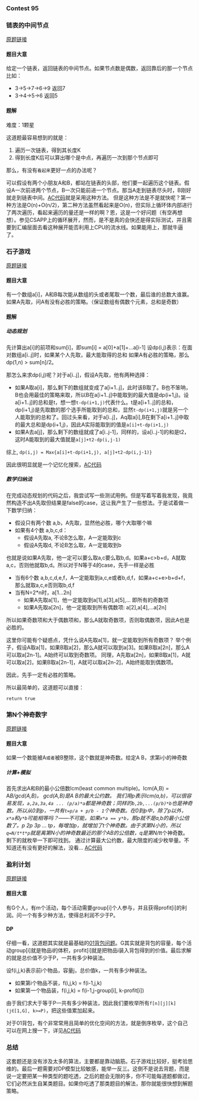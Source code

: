 ### Contest 95

### 链表的中间节点
[原题链接](https://leetcode-cn.com/contest/weekly-contest-95/problems/middle-of-the-linked-list/)
#### 题目大意
给定一个链表，返回链表的中间节点。如果节点数是偶数，返回靠后的那一个节点
比如：
* 3->5->7->6->9  返回7
* 3->4->5->6 返回5

#### 题解
难度：1颗星

这道题最容易想到的就是：
1. 遍历一次链表，得到其长度K
2. 得到长度K后可以算出哪个是中点，再遍历一次到那个节点即可

那么，有没有`看起来`更好一点的办法呢？

可以假设有两个小朋友A和B，都站在链表的头部，他们要一起遍历这个链表。假设A一次前进两个节点，B一次只能前进一个节点。那当A走到链表尽头时，B刚好就走到链表中间。[AC代码](https://github.com/caibirdme/leetforfun/blob/master/leetcode/leet_876/source.go)就是采用这种方法。
但是这种方法是不是就快呢？第一种方法是O(n)+O(n/2)，第二种方法虽然看起来是O(n)，但实际上循环体内部进行了两次遍历，看起来遍历的量还是一样的啊？恩，这是一个好问题（有空再想想）。参见CSAPP上的循环展开，然而，是不是真的会快还是得实际测试，并且需要到汇编层面去看这种展开能否利用上CPU的流水线。如果能用上，那就牛逼了。

### 石子游戏
[原题链接](https://leetcode-cn.com/contest/weekly-contest-95/problems/stone-game/)
#### 题目大意
有一个数组a[i]，A和B每次能从数组的头或者尾取一个数，最后谁的总数大谁赢。如果A先取，问A有没有必胜的策略。（保证数组有偶数个元素，总和是奇数）

#### 题解
##### 动态规划
先计算出a[i]的前项和sum[i]，即sum[i] = a[0]+a[1]+...a[i-1]
设dp(i,j)表示：在面对数组a[i..j]时，如果某个人先取，最大能取得的总和
如果A有必胜的策略，那么dp(1,n) > sum[n]/2。

那怎么来求dp(i,j)呢？对于a[i..j]，假设A先取，他有两种选择：
* 如果A取a[i]，那么剩下的数组就变成了a[i+1..j]，此时该B取了。B也不笨呐，B也会用最佳的策略来取，所以B在a[i+1..j]中能取到的最大值是dp(i+1,j)。设a[i+1..j]的总和是t，想一想`t-dp(i+1,j)`代表什么。t是a[i+1..j]的总和，dp(i+1,j)是先取数的那个选手所能取到的总和，显然`t-dp(i+1,j)`就是另一个人能取到的总和了。回过头来看，对于a[i..j]，Aq取a[i],B在剩下a[i+1..j]中取的最大总和是dp(i+1,j)，因此A实际能取到的值是`a[i]+t-dp(i+1,j)`
* 如果A去a[j]，那么剩下的数组就成了a[i..j-1]，同样的，设a[i..j-1]的和是t2，这时A能取到的最大值就是`a[j]+t2-dp(i,j-1)`

综上, `dp(i,j) = Max{a[i]+t-dp(i+1,j), a[j]+t2-dp(i,j-1)}`

因此很明显就是一个记忆化搜索，[AC代码](https://github.com/caibirdme/leetforfun/blob/master/leetcode/leet_877/source.go)

##### 数学归纳法
在完成动态规划的代码之后，我尝试写一些测试用例。但是写着写着我发现，我竟然构造不出A先取但结果是false的case，这让我产生了一些想法。于是试着做一下数学归纳：

* 假设只有两个数 a,b，A先取，显然他必胜，哪个大取哪个嘛
* 如果有4个数 a,b,c,d：
    * 假设A先取a, 不论B怎么取，A一定能取到c
    * 假设A先取d, 不论B怎么取，A一定能取到b

也就是说如果A先取，他一定可以要么取a,c要么取b,d。如果a+c>b+d，A就取a,c，否则他就取b,d。所以对于N等于4的case，先手一样是必胜

* 当有6个数 a,b,c,d,e,f，A一定能取到a,c,e或者b,d,f，如果a+c+e>b+d+f，那么就取a,c,e否则取b,d,f
* 当有N=2*n时，a[1...2n]
    * 如果A先取a[1]，他一定能取到a[1],a[3],a[5],... 即所有的奇数项
    * 如果A先取a[2n]，他一定能取到所有偶数项: a[2],a[4],...a[2n]

所以如果奇数项和大于偶数项和，那么A就取奇数项，否则取偶数项，因此A也是必胜的。

这里你可能有个疑惑点，凭什么说A先取a[1]，就一定能取到所有奇数项？
举个例子，假设A取a[1]，如果B取a[2]，那么A就可以取到a[3]。如果B取a[2n]，那么A可以取a[2n-1]。A始终可以取到奇数项。
同理，A先取a[2n]，如果B取a[1]，A就可以取a[2]，如果B取a[2n-1]，A就可以取a[2n-2]，A始终能取到偶数项。

因此，先手一定有必胜的策略。

所以最简单的，这道题可以直接：
```
return true
```

### 第N个神奇数字
[原题链接](https://leetcode-cn.com/contest/weekly-contest-95/problems/nth-magical-number/)

#### 题目大意
如果一个数能被A`或者`被B整除，这个数就是神奇数。给定A B，求第i小的神奇数

##### 计算+模拟
首先求出A和B的最小公倍数lcm(least common multiple)。lcm(A,B) = A*B/gcd(A,B)。 gcd(A,B)是A B的最大公约数。
我们用p表示lcm(a,b)，可以很容易发现，`a,2a,3a,4a ... (p/a)*a`都是神奇数；同样的`b,2b,...(p/b)*b`也是神奇数。所以从0到p，一共有`t=p/a + p/b - 1`个神奇数。在0到p中，除了p以外，`x*a`和`y*b`可能相等吗？——不可能，如果`x*a == y*b`，那p就不是a,b的最小公倍数了。p 2p 3p ... tp，每增加p，就增加了t个神奇数。由于求第N小的，所以`q=N/t*t*p`就是离第N小的神奇数最近的那个AB的公倍数，q是第N/t*t个神奇数。剩下的就枚举一下即可找到。
通过计算最大公约数，最大限度的减少枚举量。不知道还有没有更好的解法，没看…
[AC代码](https://github.com/caibirdme/leetforfun/blob/master/leetcode/leet_878/source.go)

### 盈利计划
[原题链接](https://leetcode-cn.com/contest/weekly-contest-95/problems/profitable-schemes/)

#### 题目大意
有G个人，有m个活动，每个活动需要group[i]个人参与，并且获得profit[i]的利润。问一个有多少种方法，使得总利润不少于P。

#### DP
仔细一看，这道题其实就是最基础的[01背包问题](https://baike.baidu.com/item/01%E8%83%8C%E5%8C%85/4301245?fr=aladdin)。G其实就是背包的容量，每个活动group[i]就是物品i的体积，profit[i]就是把物品i装入背包得到的价值。最后求解的就是总价值不少于P，一共有多少种装法。

设f(i,j,k)表示前i个物品，容量j，总价值k，一共有多少种装法。
* 如果第i个物品不装，f(i,j,k) = f(i-1,j,k)
* 如果第一个物品装，f(i,j,k) = f(i-1,j-group[i], k-profit[i])

由于我们求大于等于P一共有多少种装法，因此我们要枚举所有`f[n][j][k] (j∈[1,G], k>=P)`，把这些值累加起来。

对于01背包，有个非常常用且简单的优化空间的方法，就是倒序枚举，这个自己可以在网上搜一下，详见[AC代码](https://github.com/caibirdme/leetforfun/blob/master/leetcode/leet_879/source.go)


### 总结
这套题还是没有涉及太多的算法，主要都是靠动脑筋。石子游戏比较好，挺考验思维的。最后一题需要对DP模型比较敏感，能举一反三。这倒不是说去背题，而是说一定要把某一种类型的题吃透，之后的题会无限的多，你不可能每道题都做过，它们必然派生自某类题目。如果你吃透了那类题目的解法，那你就能很快想到解题策略。